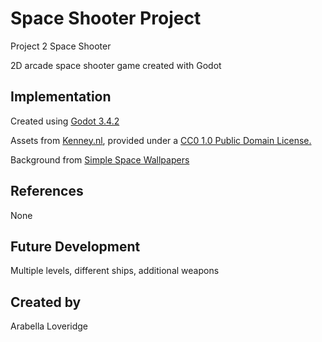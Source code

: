 # Space Shooter Project

Project 2 Space Shooter

2D arcade space shooter game created with Godot

## Implementation
Created using [Godot 3.4.2](https://godotengine.org/download/osx)

Assets from [Kenney.nl](https://www.kenney.nl/assets/space-shooter-redux), provided under a [CC0 1.0 Public Domain License.](https://creativecommons.org/publicdomain/zero/1.0/)

Background from [Simple Space Wallpapers](https://wallpaperaccess.com/simple-space)

## References
None

## Future Development
Multiple levels, different ships, additional weapons

## Created by
Arabella Loveridge
